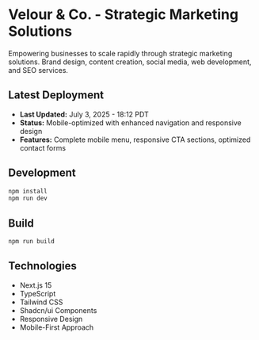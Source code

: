 # Velour & Co. - Strategic Marketing Solutions

Empowering businesses to scale rapidly through strategic marketing solutions. Brand design, content creation, social media, web development, and SEO services.

## Latest Deployment
- **Last Updated:** July 3, 2025 - 18:12 PDT
- **Status:** Mobile-optimized with enhanced navigation and responsive design
- **Features:** Complete mobile menu, responsive CTA sections, optimized contact forms

## Development

```bash
npm install
npm run dev
```

## Build

```bash
npm run build
```

## Technologies

- Next.js 15
- TypeScript
- Tailwind CSS
- Shadcn/ui Components
- Responsive Design
- Mobile-First Approach
